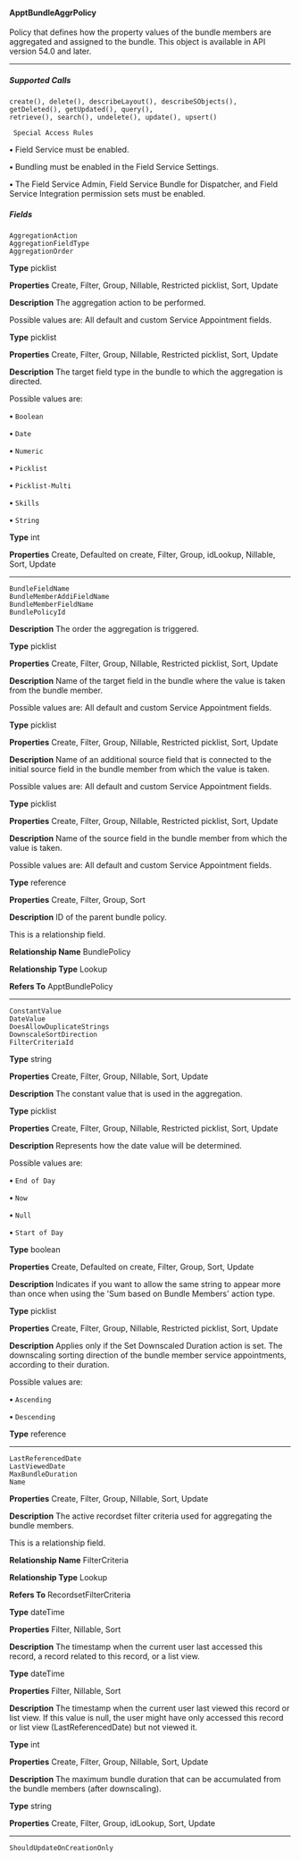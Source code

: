 #### ApptBundleAggrPolicy

Policy that defines how the property values of the bundle members are aggregated and assigned to the bundle. This object is available
in API version 54.0 and later.


-----

##### Supported Calls
```
create(), delete(), describeLayout(), describeSObjects(), getDeleted(), getUpdated(), query(),
retrieve(), search(), undelete(), update(), upsert()

 Special Access Rules

```
**•** Field Service must be enabled.

**•** Bundling must be enabled in the Field Service Settings.

**•** The Field Service Admin, Field Service Bundle for Dispatcher, and Field Service Integration permission sets must be enabled.

##### Fields

```
AggregationAction
AggregationFieldType
AggregationOrder

```

**Type**
picklist

**Properties**
Create, Filter, Group, Nillable, Restricted picklist, Sort, Update

**Description**
The aggregation action to be performed.

Possible values are: All default and custom Service Appointment fields.

**Type**
picklist

**Properties**
Create, Filter, Group, Nillable, Restricted picklist, Sort, Update

**Description**
The target field type in the bundle to which the aggregation is directed.

Possible values are:

**•** `Boolean`

**•** `Date`

**•** `Numeric`

**•** `Picklist`

**•** `Picklist-Multi`

**•** `Skills`

**•** `String`

**Type**
int

**Properties**
Create, Defaulted on create, Filter, Group, idLookup, Nillable, Sort, Update


-----

```
BundleFieldName
BundleMemberAddiFieldName
BundleMemberFieldName
BundlePolicyId

```

**Description**
The order the aggregation is triggered.

**Type**
picklist

**Properties**
Create, Filter, Group, Nillable, Restricted picklist, Sort, Update

**Description**
Name of the target field in the bundle where the value is taken from the bundle member.

Possible values are: All default and custom Service Appointment fields.

**Type**
picklist

**Properties**
Create, Filter, Group, Nillable, Restricted picklist, Sort, Update

**Description**
Name of an additional source field that is connected to the initial source field in the bundle
member from which the value is taken.

Possible values are: All default and custom Service Appointment fields.

**Type**
picklist

**Properties**
Create, Filter, Group, Nillable, Restricted picklist, Sort, Update

**Description**
Name of the source field in the bundle member from which the value is taken.

Possible values are: All default and custom Service Appointment fields.

**Type**
reference

**Properties**
Create, Filter, Group, Sort

**Description**
ID of the parent bundle policy.

This is a relationship field.

**Relationship Name**
BundlePolicy

**Relationship Type**
Lookup

**Refers To**
ApptBundlePolicy


-----

```
ConstantValue
DateValue
DoesAllowDuplicateStrings
DownscaleSortDirection
FilterCriteriaId

```

**Type**
string

**Properties**
Create, Filter, Group, Nillable, Sort, Update

**Description**
The constant value that is used in the aggregation.

**Type**
picklist

**Properties**
Create, Filter, Group, Nillable, Restricted picklist, Sort, Update

**Description**
Represents how the date value will be determined.

Possible values are:

**•** `End of Day`

**•** `Now`

**•** `Null`

**•** `Start of Day`

**Type**
boolean

**Properties**
Create, Defaulted on create, Filter, Group, Sort, Update

**Description**
Indicates if you want to allow the same string to appear more than once when using the
'Sum based on Bundle Members' action type.

**Type**
picklist

**Properties**
Create, Filter, Group, Nillable, Restricted picklist, Sort, Update

**Description**
Applies only if the Set Downscaled Duration action is set. The downscaling sorting direction
of the bundle member service appointments, according to their duration.

Possible values are:

**•** `Ascending`

**•** `Descending`

**Type**
reference


-----

```
LastReferencedDate
LastViewedDate
MaxBundleDuration
Name

```

**Properties**
Create, Filter, Group, Nillable, Sort, Update

**Description**
The active recordset filter criteria used for aggregating the bundle members.

This is a relationship field.

**Relationship Name**
FilterCriteria

**Relationship Type**
Lookup

**Refers To**
RecordsetFilterCriteria

**Type**
dateTime

**Properties**
Filter, Nillable, Sort

**Description**
The timestamp when the current user last accessed this record, a record related to this record,
or a list view.

**Type**
dateTime

**Properties**
Filter, Nillable, Sort

**Description**
The timestamp when the current user last viewed this record or list view. If this value is null,
the user might have only accessed this record or list view (LastReferencedDate) but
not viewed it.

**Type**
int

**Properties**
Create, Filter, Group, Nillable, Sort, Update

**Description**
The maximum bundle duration that can be accumulated from the bundle members (after
downscaling).

**Type**
string

**Properties**
Create, Filter, Group, idLookup, Sort, Update


-----

```
ShouldUpdateOnCreationOnly
